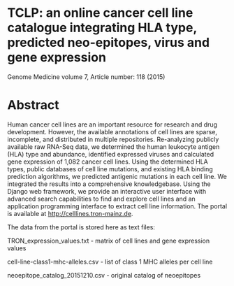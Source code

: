 # TCLP: an online cancer cell line catalogue integrating HLA type, predicted neo-epitopes, virus and gene expression
Genome Medicine volume 7, Article number: 118 (2015) 

# Abstract
Human cancer cell lines are an important resource for research and drug development. However, the available annotations of cell lines are sparse, incomplete, and distributed in multiple repositories. Re-analyzing publicly available raw RNA-Seq data, we determined the human leukocyte antigen (HLA) type and abundance, identified expressed viruses and calculated gene expression of 1,082 cancer cell lines. Using the determined HLA types, public databases of cell line mutations, and existing HLA binding prediction algorithms, we predicted antigenic mutations in each cell line. We integrated the results into a comprehensive knowledgebase. Using the Django web framework, we provide an interactive user interface with advanced search capabilities to find and explore cell lines and an application programming interface to extract cell line information. The portal is available at http://celllines.tron-mainz.de.

The data from the portal is stored here as text files:

TRON_expression_values.txt - matrix of cell lines and gene expression values

cell-line-class1-mhc-alleles.csv - list of class 1 MHC alleles per cell line

neoepitope_catalog_20151210.csv - original catalog of neoepitopes
